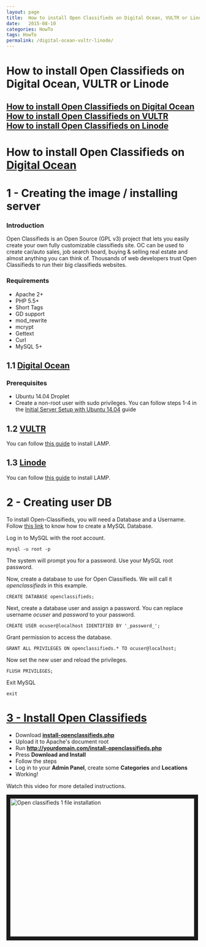 ```yaml
---
layout: page
title:  How to install Open Classifieds on Digital Ocean, VULTR or Linode
date:   2015-08-10
categories: HowTo
tags: HowTo
permalink: /digital-ocean-vultr-linode/
---
```

# How to install Open Classifieds on Digital Ocean, VULTR or Linode

## [How to install Open Classifieds on Digital Ocean](#digitalocean) <br>[How to install Open Classifieds on VULTR](#vultr) <br>[How to install Open Classifieds on Linode](#linode)


# <a name="digitalocean"></a>How to install Open Classifieds on [Digital Ocean](https://www.digitalocean.com/?refcode=ebff5f6941b0)



# 1 - Creating the image / installing server 

### Introduction

Open Classifieds is an Open Source (GPL v3) project that lets you easily create your own fully customizable classifieds site. OC can be used to create car/auto sales, job search board, buying & selling real estate and almost anything you can think of. Thousands of web developers trust Open Classifieds to run their big classifieds websites.

### Requirements

+ Apache 2+
+ PHP 5.5+
+ Short Tags
+ GD support
+ mod_rewrite
+ mcrypt
+ Gettext
+ Curl
+ MySQL 5+

## 1.1 [Digital Ocean](https://www.digitalocean.com/?refcode=ebff5f6941b0)

### Prerequisites

+ Ubuntu 14.04 Droplet
+ Create a non-root user with sudo privileges. You can follow steps 1-4 in the [Initial Server Setup with Ubuntu 14.04](https://www.digitalocean.com/community/tutorials/initial-server-setup-with-ubuntu-14-04/) guide

## 1.2 [VULTR](http://www.vultr.com/?ref=6814237)

You can follow [this guide](https://www.vultr.com/docs/how-to-install-apache-mysql-and-php-on-ubuntu) to install LAMP.

## 1.3 [Linode](https://www.linode.com/)

You can follow [this guide](https://www.linode.com/docs/websites/lamp/lamp-server-on-ubuntu-12-04-precise-pangolin) to install LAMP.


# 2 - Creating user DB

To install Open-Classifieds, you will need a Database and a Username. Follow [this link](http://docs.yclas.com/create-mysql-database/) to know how to create a MySQL Database.

Log in to MySQL with the root account.

    mysql -u root -p

The system will prompt you for a password. Use your MySQL root password.

Now, create a database to use for Open Classifieds. We will call it _openclassifieds_ in this example.

    CREATE DATABASE openclassifieds;

Next, create a database user and assign a password. You can replace username _ocuser_ and _password_ to your password.

    CREATE USER ocuser@localhost IDENTIFIED BY '_password_';  

Grant permission to access the database.

    GRANT ALL PRIVILEGES ON openclassifieds.* TO ocuser@localhost;

Now set the new user and reload the privileges.

    FLUSH PRIVILEGES;

Exit MySQL

    exit


# <a name="installation"></a>[3 - Install Open Classifieds](#installation)

+ Download **[install-openclassifieds.php](https://raw.githubusercontent.com/open-classifieds/openclassifieds2/master/install-openclassifieds.php)**
+ Upload it to Apache's document root
+ Run **http://yourdomain.com/install-openclassifieds.php**
+ Press **Download and Install**
+ Follow the steps
+ Log in to your **Admin Panel**, create some **Categories** and **Locations**
+ Working!

Watch this video for more detailed instructions.

<a href="https://www.youtube.com/watch?v=L2-b8r8DAfU" target="_blank"><img src="http://img.youtube.com/vi/L2-b8r8DAfU/0.jpg" 
alt="Open classifieds 1 file installation" width="480" height="360" border="10" /></a>


